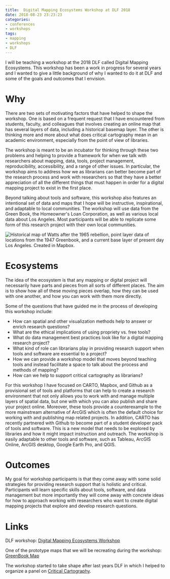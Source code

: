 ```yaml
---
title:  Digital Mapping Ecosystems Workshop at DLF 2018 
date: 2018-08-23 23:23:23
categories: 
- conferences
- workshops
tags:
- mapping
- workshops
- DLF
---
```


I will be teaching a workshop at the 2018 DLF called Digital Mapping Ecosystems. This workshop has been a work in progress for several years and I wanted to give a little background of why I wanted to do it at DLF and some of the goals and outcomes that I envision.

# Why
There are two sets of motivating factors that have helped to shape the workshop. One is based on a frequent request that I have encountered from students, faculty, and colleagues that involves creating an online map that has several layers of data, including a historical basemap layer. The other is thinking more and more about what does critical cartography mean in an academic environment, especially from the point of view of libraries.
 
The workshop is meant to be an incubator for thinking through these two problems and helping to provide a framework for when we talk with researchers about mapping, data, tools, project management, reproducibility, accessibility, and a range of other issues. In particular, the workshop aims to address how we as librarians can better become part of the research process and work with researchers so that they have a better appreciation of all the different things that must happen in order for a digital mapping project to exist in the first place.

Beyond talking about tools and software, this workshop also features an intentional set of data and maps that I hope will be instructive, inspirational, and adaptable to local communities. The workshop will use data from the Green Book, the Homeowner's Loan Corporation, as well as various local data about Los Angeles. Most participants will be able to replicate some form of this research project with their own local communities. 

![Historical map of Watts after the 1965 rebellion, point layer data of locations from the 1947 Greenbook, and a current base layer of present day Los Angeles. Created in Mapbox.](/hi/assets/images/layermapexample.jpeg "Historical map of Watts after the 1965 rebellion, point layer data of locations from the 1947 Greenbook, and a present day base layer of Los Angeles. Created in Mapbox.")

# Ecosystems
The idea of the ecosystem is that any mapping or digital project will necessarily have parts and pieces from all sorts of different places. The aim is to show how all of these moving pieces overlap, how they can be used with one another, and how you can work with them more directly. 

Some of the questions that have guided me in the process of developing this workshop include:
* How can spatial and other visualization methods help to answer or enrich research questions?
* What are the ethical implications of using propriety vs. free tools? 
* What do data management best practices look like for a digital mapping research project?
* What kind of role can librarians play in providing research support when tools and software are essential to a project?
* How we can provide a workshop model that moves beyond teaching tools and instead facilitate a space to talk about the process and methods of mapping?
* How can we help to support critical cartography as librarians?
 
For this workshop I have focused on CARTO, Mapbox, and Github as a provisional set of tools and platforms that can help to create a research environment that not only allows you to work with and manage multiple layers of spatial data, but one with which you can also publish and share your project online. Moreover, these tools provide a counterexample to the more mainstream alternative of ArcGIS which is often the default choice for working with and publishing map related projects. In addition, CARTO has recently partnered with Github to become part of a student developer pack of tools and software. This is a new model that needs to be explored by libraries and how it might impact instruction and outreach. The workshop is easily adaptable to other tools and software, such as Tableau, ArcGIS Online, ArcGIS desktop, Google Earth Pro, and QGIS. 

# Outcomes

My goal for workshop participants is that they come away with some solid strategies for providing research support that is holistic and critical. Participants will learn specific skills about tools, software, and data management but more importantly they will come away with concrete ideas for how to approach working with researchers who want to create digital mapping projects that explore and develop research questions. 

# Links
DLF workshop: [Digital Mapping Ecosystems Workshop](https://dlfforum2018.sched.com/event/FVCM)

One of the prototype maps that we will be recreating during the workshop: [GreenBook Map](https://cartorutkowski.carto.com/builder/5bbac628-f4c2-4a56-9574-ba0f6ef2430d/embed)

The workshop started to take shape after last years DLF in which I helped to organize a panel on [Critical Cartography](https://dlfforum2017.sched.com/event/Bzsk/t3b-critical-cartography-across-the-digital-library). 

